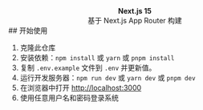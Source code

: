 <div align="center"><strong>Next.js 15</strong></div>
<div align="center">基于 Next.js App Router 构建</div>
## 开始使用

1. 克隆此仓库
2. 安装依赖：`npm install` 或 `yarn` 或 `pnpm install`
3. 复制 `.env.example` 文件到 `.env` 并更新值。
4. 运行开发服务器：`npm run dev` 或 `yarn dev` 或 `pnpm dev`
5. 在浏览器中打开 [http://localhost:3000](http://localhost:3000)
6. 使用任意用户名和密码登录系统
